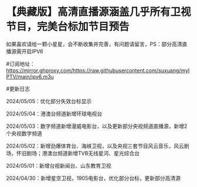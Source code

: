 # 【典藏版】高清直播源涵盖几乎所有卫视节目，完美台标加节目预告


如果喜欢请给一颗小星星，会不断收集并完善，有问题请留言，PS：部分高清直播源需开启IPV6

#订阅地址：https://mirror.ghproxy.com/https://raw.githubusercontent.com/suxuang/myIPTV/main/ipv6.m3u

#更新日志

2024/05/05：优化部分失效台标显示

2024/05/04：港澳台频道新增环球电视台

2024/05/03：数字频道新增漫威电影台，以及更新部分央视频道直播源，新增2个央视数字频道

2024/05/02：新增劲爆体育台、海峡卫视，以及央视三套节目风云音乐，风云剧场，怀旧剧场；港澳台频道新增TVB无线星河、星光综合台

2024/05/01：新增台视新闻台、山东教育卫视

2024/04/30：新增星空卫视，1905电影台，优化部分台标，更新部分高清源


